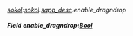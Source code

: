 _[sokol](../../modules/sokol/sokol-module.md):[sokol](../../modules/sokol/sokol-module.md).[sapp\_desc](../../modules/sokol/sokol-sapp_desc.md).enable\_dragndrop_
##### Field enable\_dragndrop:[Bool](../../modules/wonkey/wonkey-types-bool.md)
